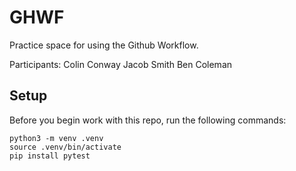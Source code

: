 
# GHWF

Practice space for using the Github Workflow.

Participants:
Colin Conway
Jacob Smith
Ben Coleman


## Setup

Before you begin work with this repo, run the following commands:

```
python3 -m venv .venv
source .venv/bin/activate
pip install pytest
```
